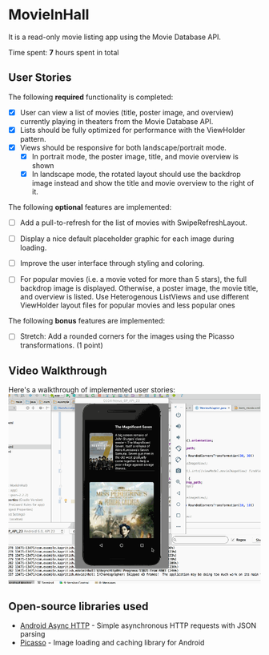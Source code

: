 # MovieInHall

It is a read-only movie listing app using the Movie Database API.

Time spent: **7** hours spent in total

## User Stories

The following **required** functionality is completed:

* [x] User can view a list of movies (title, poster image, and overview) currently playing in theaters from the Movie Database API.
* [x] Lists should be fully optimized for performance with the ViewHolder pattern.
* [x] Views should be responsive for both landscape/portrait mode.
  * [x] In portrait mode, the poster image, title, and movie overview is shown
  * [x] In landscape mode, the rotated layout should use the backdrop image instead and show the title and movie overview to the right of it.

The following **optional** features are implemented:

* [ ] Add a pull-to-refresh for the list of movies with SwipeRefreshLayout.
* [ ] Display a nice default placeholder graphic for each image during loading.  
* [ ] Improve the user interface through styling and coloring.
* [ ] For popular movies (i.e. a movie voted for more than 5 stars), the full backdrop image is displayed. Otherwise, a poster image, the movie title, and overview is listed. Use Heterogenous ListViews and use different ViewHolder layout files for popular movies and less popular ones


The following **bonus** features are implemented:

* [ ] Stretch: Add a rounded corners for the images using the Picasso transformations. (1 point)


## Video Walkthrough

Here's a walkthrough of implemented user stories:
![Video Walkthrough](Movies2.gif)

## Open-source libraries used

- [Android Async HTTP](https://github.com/loopj/android-async-http) - Simple asynchronous HTTP requests with JSON parsing
- [Picasso](http://square.github.io/picasso/) - Image loading and caching library for Android
